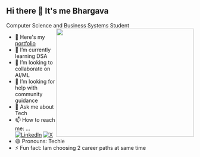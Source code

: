 ## Hi there 👋 It's me Bhargava

Computer Science and Business Systems Student
<img align="right" width="370" height="290" src="https://i.pinimg.com/originals/47/f0/34/47f0342cec72b800463bf003eac1257e.gif">

- 🔭 Here's my [portfolio](https://bhargava562.github.io/my-portfolio/)
- 🌱 I’m currently learning DSA
- 👯 I’m looking to collaborate on AI/ML
- 🤔 I’m looking for help with community guidance
- 💬 Ask me about Tech
- 📫 How to reach me: ...
  <br /> [![LinkedIn](https://img.shields.io/badge/LinkedIn-0077B5?style=for-the-badge&logo=linkedin&logoColor=white)](https://www.linkedin.com/in/bhargava-a-a1426b325/)
[![X](https://img.shields.io/badge/X-000000?style=for-the-badge&logo=x&logoColor=white)](https://x.com/BhargavaA273345)
- 😄 Pronouns: Techie
- ⚡ Fun fact: Iam choosing 2 career paths at same time 

